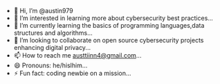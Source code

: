 - 👋 Hi, I’m @austin979
- 👀 I’m interested in learning more about cybersecurity best practices...
- 🌱 I’m currently learning the basics of programming languages,data structures and algorithms...
- 💞️ I’m looking to collaborate on open source cybersecurity projects enhancing digital privacy...
- 📫 How to reach me austtiinn4@gmail.com...
- 😄 Pronouns: he/hislhim...
- ⚡ Fun fact: coding newbie on a mission...

<!---
austin979/austin979 is a ✨ special ✨ repository because its `README.md` (this file) appears on your GitHub profile.
You can click the Preview link to take a look at your changes.
--->
